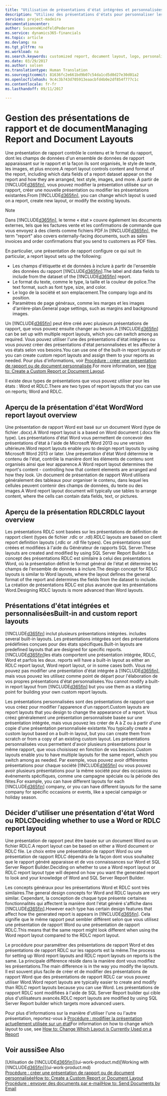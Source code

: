 ```yaml
---
title: "Utilisation de présentations d'état intégrées et personnalisées pour les états et les documents | Microsoft Docs"
description: "Utilisez des présentations d'états pour personnaliser les documents, par exemple, pour personnaliser la police, le logo, ou la mise en page des fichiers PDF que vous envoyez aux clients."
services: project-madeira
documentationcenter: 
author: SusanneWindfeldPedersen
ms.service: dynamics365-financials
ms.topic: article
ms.devlang: na
ms.tgt_pltfrm: na
ms.workload: na
ms.search.keywords: customized report, document layout, logo, personalize
ms.date: 03/29/2017
ms.author: solsen
ms.translationtype: Human Translation
ms.sourcegitcommit: 81636fc2e661bd9b07c54da1cd5d0d27e30d01a2
ms.openlocfilehash: 9c4c3b743d705913eaacbfd4b0e2df854f777c1c
ms.contentlocale: fr-fr
ms.lasthandoff: 09/11/2017

---
```

# <a name="managing-report-and-document-layouts"></a><span data-ttu-id="55f07-103">Gestion des présentations de rapport et de document</span><span class="sxs-lookup"><span data-stu-id="55f07-103">Managing Report and Document Layouts</span></span>
<span data-ttu-id="55f07-104">Une présentation de rapport contrôle le contenu et le format du rapport, dont les champs de données d'un ensemble de données de rapport apparaissant sur le rapport et la façon ils sont organisés, le style de texte, les images, et plus encore.</span><span class="sxs-lookup"><span data-stu-id="55f07-104">A report layout controls content and format of the report, including which data fields of a report dataset appear on the report and how they are arranged, text style, images, and more.</span></span> <span data-ttu-id="55f07-105">À partir de [!INCLUDE[d365fin](includes/d365fin_md.md)], vous pouvez modifier la présentation utilisée sur un rapport, créer une nouvelle présentation ou modifier les présentations existantes.</span><span class="sxs-lookup"><span data-stu-id="55f07-105">From [!INCLUDE[d365fin](includes/d365fin_md.md)], you can change which layout is used on a report, create new layout, or modify the existing layouts.</span></span>

> [!NOTE]  
>   <span data-ttu-id="55f07-106">Dans [!INCLUDE[d365fin](includes/d365fin_md.md)], le terme « état » couvre également les documents externes, tels que les factures vente et les confirmations de commande que vous envoyez à des clients comme fichiers PDF.</span><span class="sxs-lookup"><span data-stu-id="55f07-106">In [!INCLUDE[d365fin](includes/d365fin_md.md)], the term "report" also covers externally-facing documents, such as sales invoices and order confirmations that you send to customers as PDF files.</span></span>

<span data-ttu-id="55f07-107">En particulier, une présentation de rapport configure ce qui suit :</span><span class="sxs-lookup"><span data-stu-id="55f07-107">In particular, a report layout sets up the following:</span></span>

* <span data-ttu-id="55f07-108">Les champs d'étiquette et de données à inclure à partir de l'ensemble des données du rapport [!INCLUDE[d365fin](includes/d365fin_md.md)].</span><span class="sxs-lookup"><span data-stu-id="55f07-108">The label and data fields to include from the dataset of the [!INCLUDE[d365fin](includes/d365fin_md.md)] report.</span></span>
* <span data-ttu-id="55f07-109">Le format du texte, comme le type, la taille et la couleur de police.</span><span class="sxs-lookup"><span data-stu-id="55f07-109">The text format, such as font type, size, and color.</span></span>
* <span data-ttu-id="55f07-110">Le logo de la société et son emplacement.</span><span class="sxs-lookup"><span data-stu-id="55f07-110">The company logo and its position.</span></span>
* <span data-ttu-id="55f07-111">Paramètres de page généraux, comme les marges et les images d'arrière-plan.</span><span class="sxs-lookup"><span data-stu-id="55f07-111">General page settings, such as margins and background images.</span></span>

<span data-ttu-id="55f07-112">Un [!INCLUDE[d365fin](includes/d365fin_md.md)] peut être créé avec plusieurs présentations de rapport, que vous pouvez ensuite changer au besoin.</span><span class="sxs-lookup"><span data-stu-id="55f07-112">A [!INCLUDE[d365fin](includes/d365fin_md.md)] can be set up with multiple report layouts, which you can switch among as required.</span></span> <span data-ttu-id="55f07-113">Vous pouvez utiliser l'une des présentations d'état intégrées ou vous pouvez créer des présentations d'état personnalisées et les affecter à vos états selon vos besoins.</span><span class="sxs-lookup"><span data-stu-id="55f07-113">You can use one of the built-in report layouts or you can create custom report layouts and assign them to your reports as needed.</span></span> <span data-ttu-id="55f07-114">Pour plus d'informations, voir [Procédure : créer une présentation de rapport ou de document personnalisée](ui-how-create-custom-report-layout.md).</span><span class="sxs-lookup"><span data-stu-id="55f07-114">For more information, see [How to: Create a Custom Report or Document Layout](ui-how-create-custom-report-layout.md).</span></span>

<span data-ttu-id="55f07-115">Il existe deux types de présentations que vous pouvez utiliser pour les états : Word et RDLC.</span><span class="sxs-lookup"><span data-stu-id="55f07-115">There are two types of report layouts that you can use on reports; Word and RDLC.</span></span>

## <a name="word-report-layout-overview"></a><span data-ttu-id="55f07-116">Aperçu de la présentation d'état Word</span><span class="sxs-lookup"><span data-stu-id="55f07-116">Word report layout overview</span></span>
<span data-ttu-id="55f07-117">Une présentation de rapport Word est basé sur un document Word (type de fichier .docx).</span><span class="sxs-lookup"><span data-stu-id="55f07-117">A Word report layout is a based on Word document (.docx file type).</span></span> <span data-ttu-id="55f07-118">Les présentations d'état Word vous permettent de concevoir des présentations d'état à l'aide de Microsoft Word 2013 ou une version ultérieure.</span><span class="sxs-lookup"><span data-stu-id="55f07-118">Word report layouts enable you to design report layouts by using Microsoft Word 2013 or later.</span></span> <span data-ttu-id="55f07-119">Une présentation d'état Word détermine le contenu de l'état, contrôle la manière dont les éléments de contenu sont organisés ainsi que leur apparence.</span><span class="sxs-lookup"><span data-stu-id="55f07-119">A Word report layout determines the report's content - controlling how that content elements are arranged and how they look.</span></span> <span data-ttu-id="55f07-120">Un document de présentation de rapport Word utilisera généralement des tableaux pour organiser le contenu, dans lequel les cellules peuvent contenir des champs de données, du texte ou des images.</span><span class="sxs-lookup"><span data-stu-id="55f07-120">A Word report layout document will typically use tables to arrange content, where the cells can contain data fields, text, or pictures.</span></span>

## <a name="rdlc-layout-overview"></a><span data-ttu-id="55f07-121">Aperçu de la présentation RDLC</span><span class="sxs-lookup"><span data-stu-id="55f07-121">RDLC layout overview</span></span>
<span data-ttu-id="55f07-122">Les présentations RDLC sont basées sur les présentations de définition de rapport client (types de fichier .rdlc or .rdl).</span><span class="sxs-lookup"><span data-stu-id="55f07-122">RDLC layouts are based on client report definition layouts (.rdlc or .rdl file types).</span></span> <span data-ttu-id="55f07-123">Ces présentations sont créées et modifiées à l'aide du Générateur de rapports SQL Server.</span><span class="sxs-lookup"><span data-stu-id="55f07-123">These layouts are created and modified by using SQL Server Report Builder.</span></span> <span data-ttu-id="55f07-124">Le concept des présentations RDLC est similaire à celui des présentations Word, où la présentation définit le format général de l'état et détermine les champs de l'ensemble de données à inclure.</span><span class="sxs-lookup"><span data-stu-id="55f07-124">The design concept for RDLC layouts is similar to Word layouts, where the layout defines the general format of the report and determines the fields from the dataset to include.</span></span> <span data-ttu-id="55f07-125">La création de présentations RDLC est plus avancée que les présentations Word.</span><span class="sxs-lookup"><span data-stu-id="55f07-125">Designing RDLC layouts is more advanced than Word layouts.</span></span>

## <a name="built-in-and-custom-report-layouts"></a><span data-ttu-id="55f07-126">Présentations d'état intégrées et personnalisées</span><span class="sxs-lookup"><span data-stu-id="55f07-126">Built-in and custom report layouts</span></span>
[!INCLUDE[d365fin](includes/d365fin_md.md)]<span data-ttu-id="55f07-127"> inclut plusieurs présentations intégrées.</span><span class="sxs-lookup"><span data-stu-id="55f07-127"> includes several built-in layouts.</span></span> <span data-ttu-id="55f07-128">Les présentations intégrées sont des présentations prédéfinies conçues pour des états spécifiques.</span><span class="sxs-lookup"><span data-stu-id="55f07-128">Built-in layouts are predefined layouts that are designed for specific reports.</span></span> [!INCLUDE[d365fin](includes/d365fin_md.md)]<span data-ttu-id="55f07-129">les états comportent une présentation intégrée, RDLC, Word et parfois les deux.</span><span class="sxs-lookup"><span data-stu-id="55f07-129"> reports will have a built-in layout as either an RDLC report layout, Word report layout, or in some cases both.</span></span> <span data-ttu-id="55f07-130">Vous ne pouvez pas modifier une présentation d'état intégrée à [!INCLUDE[d365fin](includes/d365fin_md.md)], mais vous pouvez les utilisez comme point de départ pour l'élaboration de vos propres présentations d'état personnalisées.</span><span class="sxs-lookup"><span data-stu-id="55f07-130">You cannot modify a built-in report layout from [!INCLUDE[d365fin](includes/d365fin_md.md)] but you use them as a starting point for building your own custom report layouts.</span></span>

<span data-ttu-id="55f07-131">Les présentations personnalisées sont des présentations de rapport que vous créez pour modifier l'apparence d'un rapport.</span><span class="sxs-lookup"><span data-stu-id="55f07-131">Custom layouts are report layouts that you design to change the appearance of a report.</span></span> <span data-ttu-id="55f07-132">Vous créez généralement une présentation personnalisée basée sur une présentation intégrée, mais vous pouvez les créer de A à Z ou à partir d'une copie d'une présentation personnalisée existante.</span><span class="sxs-lookup"><span data-stu-id="55f07-132">You typically create a custom layout based on a built-in layout, but you can create them from scratch or from a copy of an existing custom layout.</span></span> <span data-ttu-id="55f07-133">Les présentations personnalisées vous permettent d'avoir plusieurs présentations pour le même rapport, que vous choisissez en fonction de vos besoins.</span><span class="sxs-lookup"><span data-stu-id="55f07-133">Custom layouts enable you to have multiple layouts for the same report, which you switch among as needed.</span></span> <span data-ttu-id="55f07-134">Par exemple, vous pouvez avoir différentes présentations pour chaque société [!INCLUDE[d365fin](includes/d365fin_md.md)] ou vous pouvez avoir plusieurs présentations pour la même société pour des occasions ou événements spécifiques, comme une campagne spéciale ou la période des fêtes.</span><span class="sxs-lookup"><span data-stu-id="55f07-134">For example, you can have different layouts for each [!INCLUDE[d365fin](includes/d365fin_md.md)] company, or you can have different layouts for the same company for specific occasions or events, like a special campaign or holiday season.</span></span>

## <a name="deciding-whether-to-use-a-word-or-rdlc-report-layout"></a><span data-ttu-id="55f07-135">Décider d'utiliser une présentation d'état Word ou RDLC</span><span class="sxs-lookup"><span data-stu-id="55f07-135">Deciding whether to use a Word or RDLC report layout</span></span>
<span data-ttu-id="55f07-136">Une présentation de rapport peut être basée sur un document Word ou un fichier RDLC.</span><span class="sxs-lookup"><span data-stu-id="55f07-136">A report layout can be based on either a Word document or RDLC file.</span></span> <span data-ttu-id="55f07-137">Le choix entre une présentation de rapport Word ou une présentation de rapport RDLC dépendra de la façon dont vous souhaitez que le rapport généré apparaisse et de vos connaissances sur Word et SQL Server Report Builder.</span><span class="sxs-lookup"><span data-stu-id="55f07-137">Deciding on whether to use a Word report layout or RDLC report layout type will depend on how you want the generated report to look and your knowledge of Word and SQL Server Report Builder.</span></span>

<span data-ttu-id="55f07-138">Les concepts généraux pour les présentations Word et RDLC sont très similaires.</span><span class="sxs-lookup"><span data-stu-id="55f07-138">The general design concepts for Word and RDLC layouts are very similar.</span></span> <span data-ttu-id="55f07-139">Cependant, la conception de chaque type présente certaines fonctionnalités qui affectent la manière dont l'état généré s'affiche dans [!INCLUDE[d365fin](includes/d365fin_md.md)].</span><span class="sxs-lookup"><span data-stu-id="55f07-139">However each type has certain design features that affect how the generated report is appears in [!INCLUDE[d365fin](includes/d365fin_md.md)].</span></span> <span data-ttu-id="55f07-140">Cela signifie que le même rapport peut sembler différent selon que vous utilisez une présentation de rapport Word ou une présentation de rapport RDLC.</span><span class="sxs-lookup"><span data-stu-id="55f07-140">This means that the same report might look different when using the Word report layout compared to the RDLC report layout.</span></span>

<span data-ttu-id="55f07-141">Le procédure pour paramétrer des présentations de rapport Word et des présentations de rapport RDLC sur les rapports est la même.</span><span class="sxs-lookup"><span data-stu-id="55f07-141">The process for setting up Word report layouts and RDLC report layouts on reports is the same.</span></span> <span data-ttu-id="55f07-142">La principale différence réside dans la manière dont vous modifiez les présentations.</span><span class="sxs-lookup"><span data-stu-id="55f07-142">The main difference is in the way you modify the layouts.</span></span> <span data-ttu-id="55f07-143">Il est souvent plus facile de créer et de modifier des présentations de rapport Word que des présentations de rapport RDLC car vous pouvez utiliser Word.</span><span class="sxs-lookup"><span data-stu-id="55f07-143">Word report layouts are typically easier to create and modify than RDLC report layouts because you can use Word.</span></span> <span data-ttu-id="55f07-144">Les présentations de rapport RDLC sont modifiées à l'aide de SQL Server Report builder qui cible plus d'utilisateurs avancés.</span><span class="sxs-lookup"><span data-stu-id="55f07-144">RDLC report layouts are modified by using SQL Server Report builder which targets more advanced users.</span></span>

<span data-ttu-id="55f07-145">Pour plus d'informations sur la manière d'utiliser l'une ou l'autre présentation, reportez-vous à [Procédure : modifiier la présentation actuellement utilisée sur un état](ui-how-change-layout-currently-used-report.md)</span><span class="sxs-lookup"><span data-stu-id="55f07-145">For information on how to change which layout to use, see [How to: Change Which Layout is Currently Used on a Report](ui-how-change-layout-currently-used-report.md)</span></span>

## <a name="see-also"></a><span data-ttu-id="55f07-146">Voir aussi</span><span class="sxs-lookup"><span data-stu-id="55f07-146">See Also</span></span>
<span data-ttu-id="55f07-147">[Utilisation de [!INCLUDE[d365fin](includes/d365fin_md.md)]](ui-work-product.md)</span><span class="sxs-lookup"><span data-stu-id="55f07-147">[Working with [!INCLUDE[d365fin](includes/d365fin_md.md)]](ui-work-product.md)</span></span>  
[<span data-ttu-id="55f07-148">Procédure : créer une présentation de rapport ou de document personnalisée</span><span class="sxs-lookup"><span data-stu-id="55f07-148">How to: Create a Custom Report or Document Layout</span></span>](ui-how-create-custom-report-layout.md)  
[<span data-ttu-id="55f07-149">Procédure : envoyer des documents par e-mail</span><span class="sxs-lookup"><span data-stu-id="55f07-149">How to: Send Documents by Email</span></span>](ui-how-send-documents-email.md)

